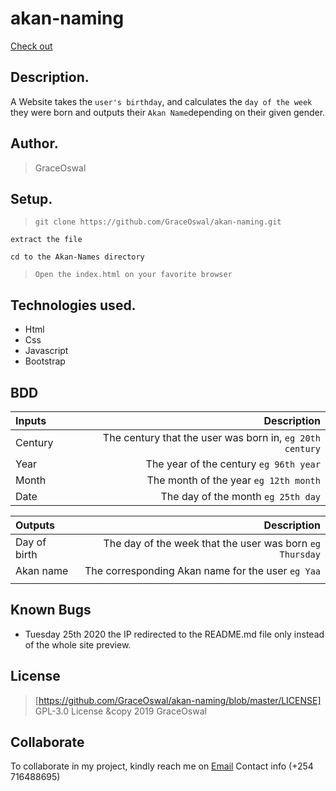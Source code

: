 # akan-naming

[Check out](https://graceoswal.github.io/akan-naming/)

## Description.
A Website takes the ``user's birthday``, and calculates the ``day of the week`` they were born and outputs their ``Akan Name``depending on their given gender. 

## Author.
 > GraceOswal

 
 ## Setup.
 > ``git clone https://github.com/GraceOswal/akan-naming.git``
 
 ``extract the file``
 
 ``cd to the Akan-Names directory``
 
 > ``Open the index.html on your favorite browser``

## Technologies used.
  * Html
  * Css
  * Javascript
  * Bootstrap
  
  
## BDD
| Inputs |  Description |
| :---    |    ---: |
| Century  | The century that the user was born in, ``eg 20th century``|
| Year     | The year of the century ``eg 96th year``   |
| Month    | The month of the year ``eg 12th month``     |
| Date     |  The day of the month ``eg 25th day`` |


| Outputs |  Description |
| :---         |          ---: |
| Day of birth  | The day of the week that the user was born ``eg Thursday`` |
| Akan name    |  The corresponding Akan name for the user ``eg Yaa``    |
|     |      |


## Known Bugs
* Tuesday 25th 2020 the IP redirected to the README.md file only instead of the whole site preview.

## License
> [https://github.com/GraceOswal/akan-naming/blob/master/LICENSE] GPL-3.0 License  &copy 2019 GraceOswal 

## Collaborate
To collaborate in my project, kindly reach me on [Email](graceoswal88@gmail.com) 
Contact info (+254 716488695)